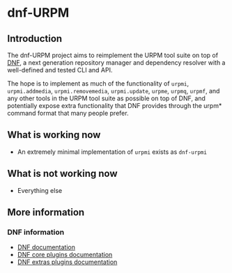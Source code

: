 # dnf-URPM

## Introduction
The dnf-URPM project aims to reimplement the URPM tool suite on top of 
[DNF](http://dnf.baseurl.org/), a next generation repository manager 
and dependency resolver with a well-defined and tested CLI and API.

The hope is to implement as much of the functionality of `urpmi`, 
`urpmi.addmedia`, `urpmi.removemedia`, `urpmi.update`, 
`urpme`, `urpmq`, `urpmf`, and any other tools in the URPM tool suite
as possible on top of DNF, and potentially expose extra functionality 
that DNF provides through the urpm* command format that many people prefer.

## What is working now

* An extremely minimal implementation of `urpmi` exists as `dnf-urpmi`

## What is not working now

* Everything else

## More information

### DNF information

* [DNF documentation](http://dnf.readthedocs.org/en/latest/)
* [DNF core plugins documentation](http://dnf-plugins-core.readthedocs.org/en/latest/)
* [DNF extras plugins documentation](http://dnf-plugins-extras.readthedocs.org/en/latest/)

